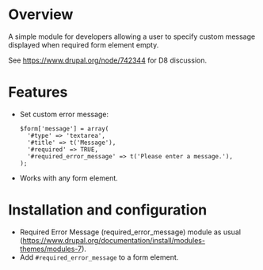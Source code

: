 # Overview
A simple module for developers allowing a user to specify custom message displayed when required form element empty.

See https://www.drupal.org/node/742344 for D8 discussion.

# Features

* Set custom error message:
  ```
  $form['message'] = array(
    '#type' => 'textarea',
    '#title' => t('Message'),
    '#required' => TRUE,
    '#required_error_message' => t('Please enter a message.'),
  );
  ```
* Works with any form element.

# Installation and configuration

* Required Error Message (required_error_message) module as usual (https://www.drupal.org/documentation/install/modules-themes/modules-7).
* Add `#required_error_message` to a form element.
